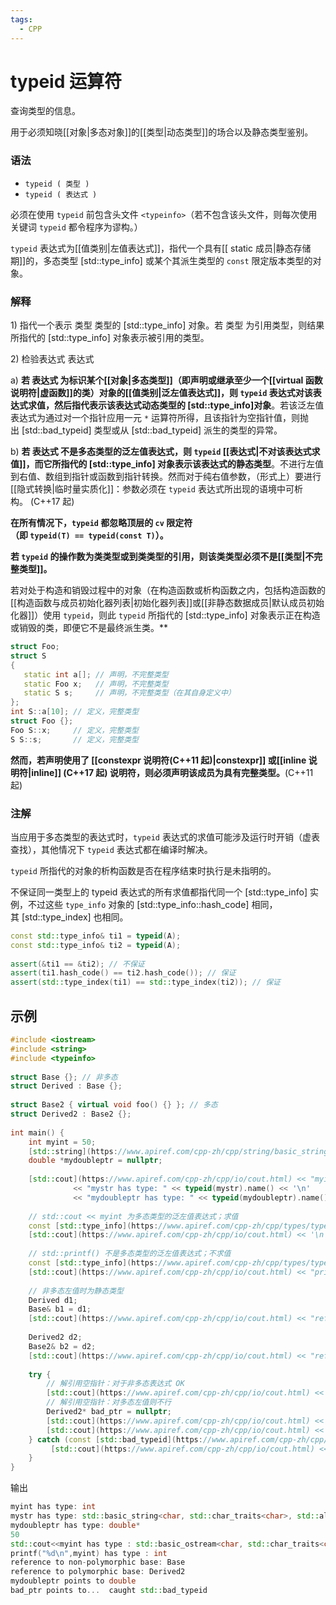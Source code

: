 ```yaml
---
tags:
  - CPP
---
```


# typeid 运算符

查询类型的信息。

用于必须知晓[[对象|多态对象]]的[[类型|动态类型]]的场合以及静态类型鉴别。

### 语法

- `typeid ( 类型 )`
- `typeid ( 表达式 )`

必须在使用 `typeid` 前包含头文件 `<typeinfo>`（若不包含该头文件，则每次使用关键词 `typeid` 都令程序为谬构。）

`typeid` 表达式为[[值类别|左值表达式]]，指代一个具有[[ static 成员|静态存储期]]的，多态类型 [std::type_info] 或某个其派生类型的 `const` 限定版本类型的对象。

### 解释

1) 指代一个表示 类型 类型的 [std::type_info] 对象。若 类型 为引用类型，则结果所指代的 [std::type_info] 对象表示被引用的类型。

2) 检验表达式 表达式

a) **若 表达式 为标识某个[[对象|多态类型]]（即声明或继承至少一个[[virtual 函数说明符|虚函数]]的类）对象的[[值类别|泛左值表达式]]，则 `typeid` 表达式对该表达式求值，然后指代表示该表达式动态类型的 [std::type_info]对象**。若该泛左值表达式为通过对一个指针应用一元 `*` 运算符所得，且该指针为空指针值，则抛出 [std::bad_typeid] 类型或从 [std::bad_typeid] 派生的类型的异常。

b) **若 表达式 不是多态类型的泛左值表达式，则 `typeid` [[表达式|不对该表达式求值]]，而它所指代的 [std::type_info] 对象表示该表达式的静态类型**。不进行左值到右值、数组到指针或函数到指针转换。然而对于纯右值参数，（形式上）要进行[[隐式转换|临时量实质化]]：参数必须在 `typeid` 表达式所出现的语境中可析构。 (C++17 起)

**在所有情况下，`typeid` 都忽略顶层的 `cv` 限定符（即 `typeid(T) == typeid(const T)`）。**

**若 `typeid` 的操作数为类类型或到类类型的引用，则该类类型必须不是[[类型|不完整类型]]。**

若对处于构造和销毁过程中的对象（在构造函数或析构函数之内，包括构造函数的[[构造函数与成员初始化器列表|初始化器列表]]或[[非静态数据成员|默认成员初始化器]]）使用 `typeid`，则此 `typeid` 所指代的 [std::type_info] 对象表示正在构造或销毁的类，即便它不是最终派生类。**

```c++
struct Foo;
struct S
{
   static int a[]; // 声明，不完整类型
   static Foo x;   // 声明，不完整类型
   static S s;     // 声明，不完整类型（在其自身定义中）
};
int S::a[10]; // 定义，完整类型
struct Foo {};
Foo S::x;     // 定义，完整类型
S S::s;       // 定义，完整类型
```

**然而，若声明使用了 [[constexpr 说明符(C++11 起)|constexpr]] 或[[inline 说明符|inline]] (C++17 起) 说明符，则必须声明该成员为具有完整类型。**(C++11 起)

### 注解

当应用于多态类型的表达式时，`typeid` 表达式的求值可能涉及运行时开销（虚表查找），其他情况下 `typeid` 表达式都在编译时解决。

`typeid` 所指代的对象的析构函数是否在程序结束时执行是未指明的。

不保证同一类型上的 typeid 表达式的所有求值都指代同一个 [std::type_info] 实例，不过这些 `type_info` 对象的 [std::type_info::hash_code] 相同，其 [std::type_index] 也相同。

```c++
const std::type_info& ti1 = typeid(A);
const std::type_info& ti2 = typeid(A);
 
assert(&ti1 == &ti2); // 不保证
assert(ti1.hash_code() == ti2.hash_code()); // 保证
assert(std::type_index(ti1) == std::type_index(ti2)); // 保证
```

## 示例

```C++
#include <iostream>
#include <string>
#include <typeinfo>
 
struct Base {}; // 非多态
struct Derived : Base {};
 
struct Base2 { virtual void foo() {} }; // 多态
struct Derived2 : Base2 {};
 
int main() {
    int myint = 50;
    [std::string](https://www.apiref.com/cpp-zh/cpp/string/basic_string.html) mystr = "string";
    double *mydoubleptr = nullptr;
 
    [std::cout](https://www.apiref.com/cpp-zh/cpp/io/cout.html) << "myint has type: " << typeid(myint).name() << '\n'
              << "mystr has type: " << typeid(mystr).name() << '\n'
              << "mydoubleptr has type: " << typeid(mydoubleptr).name() << '\n';
 
    // std::cout << myint 为多态类型的泛左值表达式；求值
    const [std::type_info](https://www.apiref.com/cpp-zh/cpp/types/type_info.html)& r1 = typeid([std::cout](https://www.apiref.com/cpp-zh/cpp/io/cout.html) << myint);
    [std::cout](https://www.apiref.com/cpp-zh/cpp/io/cout.html) << '\n' << "std::cout<<myint has type : " << r1.name() << '\n';
 
    // std::printf() 不是多态类型的泛左值表达式；不求值
    const [std::type_info](https://www.apiref.com/cpp-zh/cpp/types/type_info.html)& r2 = typeid([std::printf](https://www.apiref.com/cpp-zh/cpp/io/c/fprintf.html)("%d\n", myint));
    [std::cout](https://www.apiref.com/cpp-zh/cpp/io/cout.html) << "printf(\"%d\\n\",myint) has type : " << r2.name() << '\n';
 
    // 非多态左值时为静态类型
    Derived d1;
    Base& b1 = d1;
    [std::cout](https://www.apiref.com/cpp-zh/cpp/io/cout.html) << "reference to non-polymorphic base: " << typeid(b1).name() << '\n';
 
    Derived2 d2;
    Base2& b2 = d2;
    [std::cout](https://www.apiref.com/cpp-zh/cpp/io/cout.html) << "reference to polymorphic base: " << typeid(b2).name() << '\n';
 
    try {
        // 解引用空指针：对于非多态表达式 OK
        [std::cout](https://www.apiref.com/cpp-zh/cpp/io/cout.html) << "mydoubleptr points to " << typeid(*mydoubleptr).name() << '\n'; 
        // 解引用空指针：对多态左值则不行
        Derived2* bad_ptr = nullptr;
        [std::cout](https://www.apiref.com/cpp-zh/cpp/io/cout.html) << "bad_ptr points to... ";
        [std::cout](https://www.apiref.com/cpp-zh/cpp/io/cout.html) << typeid(*bad_ptr).name() << '\n';
    } catch (const [std::bad_typeid](https://www.apiref.com/cpp-zh/cpp/types/bad_typeid.html)& e) {
         [std::cout](https://www.apiref.com/cpp-zh/cpp/io/cout.html) << " caught " << e.what() << '\n';
    }
}
```

输出

```c++
myint has type: int
mystr has type: std::basic_string<char, std::char_traits<char>, std::allocator<char> >
mydoubleptr has type: double*
50
std::cout<<myint has type : std::basic_ostream<char, std::char_traits<char> >
printf("%d\n",myint) has type : int
reference to non-polymorphic base: Base
reference to polymorphic base: Derived2
mydoubleptr points to double
bad_ptr points to...  caught std::bad_typeid
```
